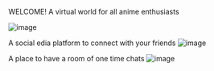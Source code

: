 WELCOME!
A virtual world for all anime enthusiasts







![image](https://user-images.githubusercontent.com/71277914/146971417-ddf77655-202e-4440-bdcc-da824d815fdd.png)












A social edia platform to connect with your friends
![image](https://user-images.githubusercontent.com/71277914/146971494-d546db9c-1f49-45f1-a27f-d1f3ceff8db5.png)













A place to have a room of one time chats
![image](https://user-images.githubusercontent.com/71277914/146971615-e4b6aacf-c905-4ba3-9a3c-61975c574e22.png)



